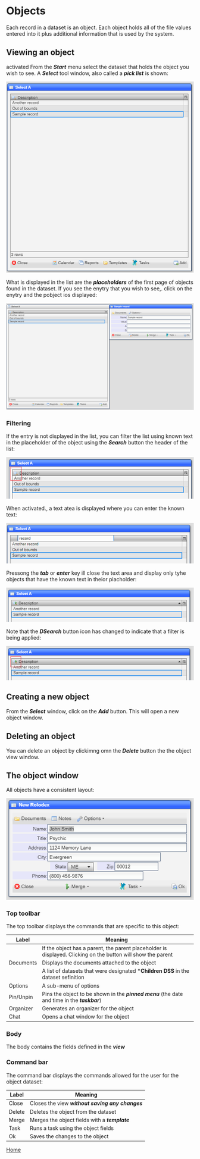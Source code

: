 # Objects

Each record in a dataset is an object.  Each object holds all of the file values entered into it plus
additional information that is used by the system.

## Viewing an object
activated
From the ***Start*** menu select the dataset that holds the object you wish to see.  A ***Select*** tool window,
also called a ***pick list*** is shown:

![image](images/Ob1.png)

What is displayed in the list are the ***placeholders*** of the first page of objects found in the dataset.  If you see the
enytry that you wish to see,. click on the enytry and the pobject ios displayed:

![image](images/Ob2.png)

### Filtering

If the entry is not displayed in the list, you can filter the list using known text in the placeholder of the object
using the ***Search*** button the header of the list:

![image](images/Ob3.png)

When activated., a text atea is displayed where you can enter the known text:

![image](images/Ob4.png)

Pressong the ***tab*** or ***enter*** key ill close the text area and display only tyhe objects that have the known
text in theior placholder:

![image](images/Ob5.png)

Note that the ***DSearch*** button icon has changed to indicate that a filter is being applied:

![image](images/Ob6.png)

## Creating a new object

From the ***Select*** window, click on the ***Add*** button.  This will open a new object window.

## Deleting an object

You can delete an object by clickimng omn the ***Delete*** button the the object view window.

## The object window

All objects have a consistent layout:

![image](images/Od1.png)

### Top toolbar

The top toolbar displays the commands that are specific to this object:

|Label|Meaning|
|-|-|
|<parent>|If the object has a parent, the parent placeholder is displayed.  Clicking on the button will show the parent|
|Documents|Displays the documents attached to the object|
|<list of child datasets>|A list of datasets that were designated ***Children DSS** in the dataset sefinition|
|Options|A sub-menu of options|
|Pin/Unpin|Pins the object to be shown in the ***pinned menu*** (the date and time in the ***taskbar***)|
|Organizer|Generates an organizer for the object|
|Chat|Opens a chat window for the object|

### Body

The body contains the fields defined in the ***view***

### Command bar

The command bar displays the commands allowed for the user for the object dataset:

|Label|Meaning|
|-|-|
|Close|Closes the view ***without saving any changes***|
|Delete|Deletes the object from the dataset|
|Merge|Merges the object fields with a ***template***|
|Task|Runs a task using the object fields|
|Ok|Saves the changes to the object|


[Home](../README.md)
